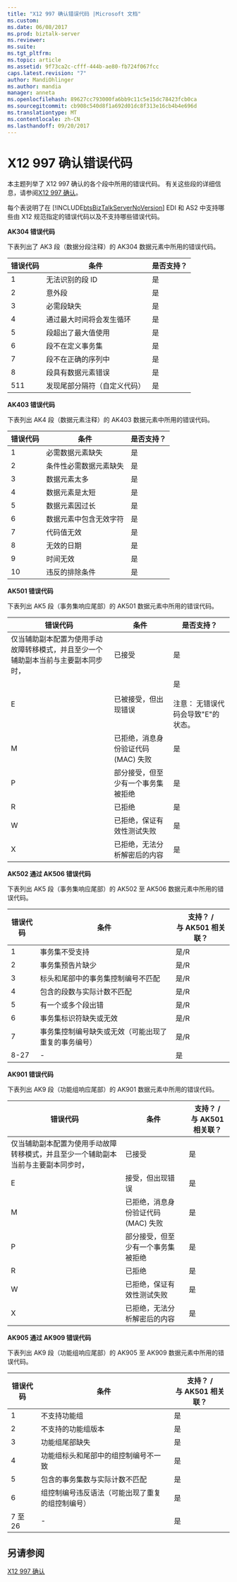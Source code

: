 ```yaml
---
title: "X12 997 确认错误代码 |Microsoft 文档"
ms.custom: 
ms.date: 06/08/2017
ms.prod: biztalk-server
ms.reviewer: 
ms.suite: 
ms.tgt_pltfrm: 
ms.topic: article
ms.assetid: 9f73ca2c-cfff-444b-ae80-fb724f067fcc
caps.latest.revision: "7"
author: MandiOhlinger
ms.author: mandia
manager: anneta
ms.openlocfilehash: 89627cc793000fa6bb9c11c5e15dc78423fcb0ca
ms.sourcegitcommit: cb908c540d8f1a692d01dc8f313e16cb4b4e696d
ms.translationtype: MT
ms.contentlocale: zh-CN
ms.lasthandoff: 09/20/2017
---
```

# <a name="x12-997-acknowledgment-error-codes"></a>X12 997 确认错误代码
本主题列举了 X12 997 确认的各个段中所用的错误代码。 有关这些段的详细信息，请参阅[X12 997 确认](../core/x12-997-acknowledgment.md)。  
  
 每个表说明了在 [!INCLUDE[btsBizTalkServerNoVersion](../includes/btsbiztalkservernoversion-md.md)] EDI 和 AS2 中支持哪些由 X12 规范指定的错误代码以及不支持哪些错误代码。  
  
 **AK304 错误代码**  
  
 下表列出了 AK3 段（数据分段注释）的 AK304 数据元素中所用的错误代码。  
  
|错误代码|条件|是否支持？|  
|----------------|---------------|----------------|  
|1|无法识别的段 ID|是|  
|2|意外段|是|  
|3|必需段缺失|是|  
|4|通过最大时间将会发生循环|是|  
|5|段超出了最大值使用|是|  
|6|段不在定义事务集|是|  
|7|段不在正确的序列中|是|  
|8|段具有数据元素错误|是|  
|511|发现尾部分隔符（自定义代码）|是|  
  
 **AK403 错误代码**  
  
 下表列出 AK4 段（数据元素注释）的 AK403 数据元素中所用的错误代码。  
  
|错误代码|条件|是否支持？|  
|----------------|---------------|----------------|  
|1|必需数据元素缺失|是|  
|2|条件性必需数据元素缺失|是|  
|3|数据元素太多|是|  
|4|数据元素是太短|是|  
|5|数据元素因过长|是|  
|6|数据元素中包含无效字符|是|  
|7|代码值无效|是|  
|8|无效的日期|是|  
|9|时间无效|是|  
|10|违反的排除条件|是|  
  
 **AK501 错误代码**  
  
 下表列出 AK5 段（事务集响应尾部）的 AK501 数据元素中所用的错误代码。  
  
|错误代码|条件|是否支持？|  
|----------------|---------------|----------------|  
|仅当辅助副本配置为使用手动故障转移模式，并且至少一个辅助副本当前与主要副本同步时，|已接受|是|  
|E|已被接受，但出现错误|是<br /><br /> 注意： 无错误代码会导致"E"的状态。|  
|M|已拒绝，消息身份验证代码 (MAC) 失败|是|  
|P|部分接受，但至少有一个事务集被拒绝|是|  
|R|已拒绝|是|  
|W|已拒绝，保证有效性测试失败|是|  
|X|已拒绝，无法分析解密后的内容|是|  
  
 **AK502 通过 AK506 错误代码**  
  
 下表列出 AK5 段（事务集响应尾部）的 AK502 至 AK506 数据元素中所用的错误代码。  
  
|错误代码|条件|支持？ /<br />与 AK501 相关联？|  
|----------------|---------------|------------------------------------------|  
|1|事务集不受支持|是/R|  
|2|事务集预告片缺少|是/R|  
|3|标头和尾部中的事务集控制编号不匹配|是/R|  
|4|包含的段数与实际计数不匹配|是/R|  
|5|有一个或多个段出错|是/R|  
|6|事务集标识符缺失或无效|是/R|  
|7|事务集控制编号缺失或无效（可能出现了重复的事务编号）|是/R|  
|8-27|-|是|  
  
 **AK901 错误代码**  
  
 下表列出 AK9 段（功能组响应尾部）的 AK901 数据元素中所用的错误代码。  
  
|错误代码|条件|支持？ /<br />与 AK501 相关联？|  
|----------------|---------------|------------------------------------------|  
|仅当辅助副本配置为使用手动故障转移模式，并且至少一个辅助副本当前与主要副本同步时，|已接受|是|  
|E|接受，但出现错误|是|  
|M|已拒绝，消息身份验证代码 (MAC) 失败|是|  
|P|部分接受，但至少有一个事务集被拒绝|是|  
|R|已拒绝|是|  
|W|已拒绝，保证有效性测试失败|是|  
|X|已拒绝，无法分析解密后的内容|是|  
  
 **AK905 通过 AK909 错误代码**  
  
 下表列出 AK9 段（功能组响应尾部）的 AK905 至 AK909 数据元素中所用的错误代码。  
  
|错误代码|条件|支持？ /<br />与 AK501 相关联？|  
|----------------|---------------|------------------------------------------|  
|1|不支持功能组|是|  
|2|不支持的功能组版本|是|  
|3|功能组尾部缺失|是|  
|4|功能组标头和尾部中的组控制编号不一致|是|  
|5|包含的事务集数与实际计数不匹配|是|  
|6|组控制编号违反语法（可能出现了重复的组控制编号）|是|  
|7 至 26|-|是|  
  
## <a name="see-also"></a>另请参阅  
 [X12 997 确认](../core/x12-997-acknowledgment.md)